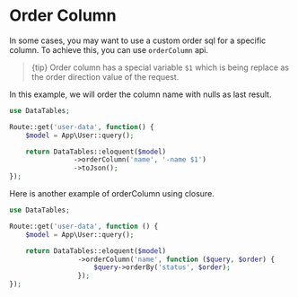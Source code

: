 # Order Column

In some cases, you may want to use a custom order sql for a specific column. To achieve this, you can use `orderColumn` api.

> {tip} Order column has a special variable `$1` which is being replace as the order direction value of the request.

In this example, we will order the column name with nulls as last result.

```php
use DataTables;

Route::get('user-data', function() {
	$model = App\User::query();

	return DataTables::eloquent($model)
				->orderColumn('name', '-name $1')
				->toJson();
});
```

Here is another example of orderColumn using closure.

```php
use DataTables;

Route::get('user-data', function () {
    $model = App\User::query();

    return DataTables::eloquent($model)
                 ->orderColumn('name', function ($query, $order) {
                     $query->orderBy('status', $order);
                 });
});
```